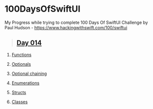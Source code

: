 # 100DaysOfSwiftUI

My Progress while trying to complete 100 Days Of SwiftUI Challenge by Paul Hudson - https://www.hackingwithswift.com/100/swiftui

> ## [Day 014](https://www.hackingwithswift.com/100/swiftui/14 "Day 014")

1. [Functions](https://www.hackingwithswift.com/read/0/2/variables-and-constants "Functions")

2. [Optionals](https://www.hackingwithswift.com/read/0/3/types-of-data "Optionals")

3. [Optional chaining](https://www.hackingwithswift.com/read/0/4/operators "Optional chaining")

4. [Enumerations](https://www.hackingwithswift.com/read/0/5/string-interpolation "Enumerations")

5. [Structs](https://www.hackingwithswift.com/read/0/6/arrays "Structs")

6. [Classes](https://www.hackingwithswift.com/read/0/7/dictionaries "Classes")
